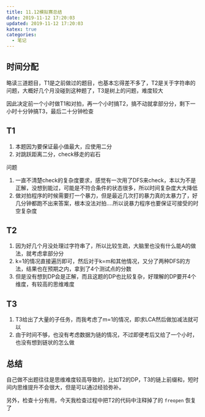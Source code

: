 ```yaml
---
title: 11.12模拟赛总结
date: 2019-11-12 17:20:03
updated: 2019-11-12 17:20:03
katex: true
categories:
  - 笔记
---
```


## 时间分配

略读三道题目，T1是之前做过的题目，也基本忘得差不多了，T2是关于字符串的问题，大概好几个月没碰到这种题了，T3是树上的问题，难度较大

因此决定前一个小时做T1和对拍，再一个小时搞T2，搞不动就拿部分分，剩下一小时十分钟搞T3，最后二十分钟检查

## T1

1. 本题因为要保证最小值最大，应使用二分
2. 对跳跃距离二分，check移走的岩石

问题

1. 一直不清楚check的复杂度要求，感觉有一次用了DFS来check，本以为不是正解，没想到能过，可能是不符合条件的状态很多，所以时间复杂度大大降低
2. 做对拍程序的时候需要打一个暴力，但是最近几次打的暴力真的太暴力了，好几分钟都跑不出来答案，根本没法对拍....所以说暴力程序也要保证可接受的时空复杂度

## T2

1. 因为好几个月没处理过字符串了，所以比较生疏，大脑里也没有什么能A的做法，就考虑拿部分分
2. k=1的情况直接遍历即可，然后对于k=m和其他情况，又分了两种DFS的方法，结果也在预期之内，拿到了4个测试点的分数
3. 但是没有想到DP会是正解，而且这题的DP也比较复杂，好理解的DP要开4个维度，有较高的思维难度

## T3

1. T3给出了大量的子任务，而我考虑了m=1的情况，即求LCA然后做加减法就可以
2. 由于时间不够，也没有考虑数据为链的情况，不过即便考后又给了一个小时，也没有想到链状的怎么做

## 总结

自己做不出题往往是思维难度较高导致的，比如T2的DP，T3的链上前缀和，短时间内思维提升不会很大，但是可以通过经验弥补。

另外，检查十分有用，今天我检查过程中把T2的代码中注释掉了的 `freopen` 恢复了